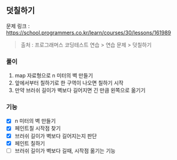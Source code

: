 ## 덧칠하기
문제 링크 : https://school.programmers.co.kr/learn/courses/30/lessons/161989
> 출처 : 프로그래머스 코딩테스트 연습 > 연습 문제 > 덧칠하기

### 풀이
1. map 자료형으로 n 미터의 벽 만들기
2. 앞에서부터 칠하기로 한 구역이 나오면 칠하기 시작
3. 만약 브러쉬 길이가 벽보다 길어지면 긴 만큼 왼쪽으로 옮기기

### 기능
- [x] n 미터의 벽 만들기
- [x] 페인트칠 시작점 찾기
- [x] 브러쉬 길이가 벽보다 길어지는지 판단
- [x] 페인트 칠하기
- [ ] 브러쉬 길이가 벽보다 길때, 시작점 옮기는 기능